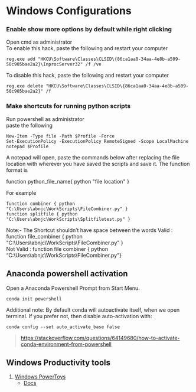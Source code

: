 # Windows Configurations

### Enable show more options by default while right clicking

Open cmd as administrator <br>
To enable this hack, paste the following and restart your computer

```
reg.exe add "HKCU\Software\Classes\CLSID\{86ca1aa0-34aa-4e8b-a509-50c905bae2a2}\InprocServer32" /f /ve
```

To disable this hack, paste the following and restart your computer

```
reg.exe delete "HKCU\Software\Classes\CLSID\{86ca1aa0-34aa-4e8b-a509-50c905bae2a2}" /f
```

### Make shortcuts for running python scripts

Run powershell as administrator <br>
paste the following

```
New-Item -Type file -Path $Profile -Force
Set-ExecutionPolicy -ExecutionPolicy RemoteSigned -Scope LocalMachine
notepad $Profile
```

A notepad will open, paste the commands below after replacing the file location with wherever you have saved the scripts and save it.
The function format is

function python_file_name{ python "file location" }

For example

```
function combiner { python "C:\Users\abnjc\WorkScripts\FileCombiner.py" }  
function splitfile { python "C:\Users\abnjc\WorkScripts\Splitfiletest.py" }
```

Note:- The Shortcut shouldn’t have space between the words
Valid : function file_combiner { python "C:\Users\abnjc\WorkScripts\FileCombiner.py" }  
Not Valid : function file combiner { python “C:\Users\abnjc\WorkScripts\FileCombiner.py"}

## Anaconda powershell activation
 Open a Anaconda Powershell Prompt from Start Menu.
 ```
 conda init powershell
 ```
 Additional note: By default conda will autoactivate itself, when we open terminal. If you prefer not, then disable auto-activation with:
```
conda config --set auto_activate_base false
```
> https://stackoverflow.com/questions/64149680/how-to-activate-conda-environment-from-powershell
## Windows Productivity tools

1. <a href="https://apps.microsoft.com/store/detail/microsoft-powertoys/XP89DCGQ3K6VLD" target="_blank">Windows PowerToys</a>
   - <a href="https://docs.microsoft.com/en-us/windows/powertoys/" target="_blank">Docs</a>
